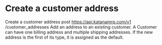 # Create a customer address

Create a customer address post https://api.katanamrp.com/v1 /customer_addresses Add an
address to an existing customer. A Customer can have one billing address and multiple
shipping addresses. If the new address is the first of its type, it is assigned as the
default.
